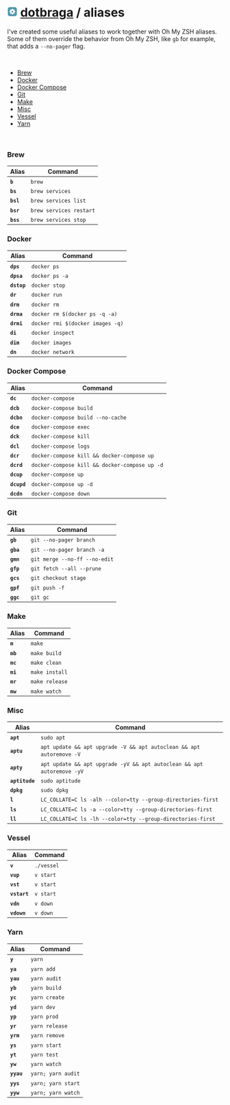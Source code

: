 <h1>
  <img src="../src/images/icons/config-icon.png" width="24" /> <a href="../README.md"><b>dotbraga</b></a> / aliases
</h1>

I've created some useful aliases to work together with Oh My ZSH aliases. Some of them override the behavior from Oh My ZSH, like `gb` for example, that adds a `--no-pager` flag.

<br/>

<!-- TOC -->

- [Brew](#brew)
- [Docker](#docker)
- [Docker Compose](#docker-compose)
- [Git](#git)
- [Make](#make)
- [Misc](#misc)
- [Vessel](#vessel)
- [Yarn](#yarn)

<!-- /TOC -->

<br/>

### Brew

| Alias     | Command                 |
|-----------|-------------------------|
| **`b`**   | `brew`                  |
| **`bs`**  | `brew services`         |
| **`bsl`** | `brew services list`    |
| **`bsr`** | `brew services restart` |
| **`bss`** | `brew services stop`    |

### Docker

| Alias       | Command                          |
|-------------|----------------------------------|
| **`dps`**   | `docker ps`                      |
| **`dpsa`**  | `docker ps -a`                   |
| **`dstop`** | `docker stop`                    |
| **`dr`**    | `docker run`                     |
| **`drm`**   | `docker rm`                      |
| **`drma`**  | `docker rm $(docker ps -q -a)`   |
| **`drmi`**  | `docker rmi $(docker images -q)` |
| **`di`**    | `docker inspect`                 |
| **`dim`**   | `docker images`                  |
| **`dn`**    | `docker network`                 |

### Docker Compose

| Alias       | Command                                       |
|-------------|-----------------------------------------------|
| **`dc`**    | `docker-compose`                              |
| **`dcb`**   | `docker-compose build`                        |
| **`dcbn`**  | `docker-compose build --no-cache`             |
| **`dce`**   | `docker-compose exec`                         |
| **`dck`**   | `docker-compose kill`                         |
| **`dcl`**   | `docker-compose logs`                         |
| **`dcr`**   | `docker-compose kill && docker-compose up`    |
| **`dcrd`**  | `docker-compose kill && docker-compose up -d` |
| **`dcup`**  | `docker-compose up`                           |
| **`dcupd`** | `docker-compose up -d`                        |
| **`dcdn`**  | `docker-compose down`                         |

### Git

| Alias     | Command                       |
|-----------|-------------------------------|
| **`gb`**  | `git --no-pager branch`       |
| **`gba`** | `git --no-pager branch -a`    |
| **`gmn`** | `git merge --no-ff --no-edit` |
| **`gfp`** | `git fetch --all --prune`     |
| **`gcs`** | `git checkout stage`          |
| **`gpf`** | `git push -f`                 |
| **`ggc`** | `git gc`                      |

### Make

| Alias    | Command        |
|----------|----------------|
| **`m`**  | `make`         |
| **`mb`** | `make build`   |
| **`mc`** | `make clean`   |
| **`mi`** | `make install` |
| **`mr`** | `make release` |
| **`mw`** | `make watch`   |

### Misc

| Alias          | Command                                                                |
|----------------|------------------------------------------------------------------------|
| **`apt`**      | `sudo apt`                                                             |
| **`aptu`**     | `apt update && apt upgrade -V && apt autoclean && apt autoremove -V`   |
| **`apty`**     | `apt update && apt upgrade -yV && apt autoclean && apt autoremove -yV` |
| **`aptitude`** | `sudo aptitude`                                                        |
| **`dpkg`**     | `sudo dpkg`                                                            |
| **`l`**        | `LC_COLLATE=C ls -alh --color=tty --group-directories-first`           |
| **`ls`**       | `LC_COLLATE=C ls -a --color=tty --group-directories-first`             |
| **`ll`**       | `LC_COLLATE=C ls -lh --color=tty --group-directories-first`            |

### Vessel

| Alias        | Command    |
|--------------|------------|
| **`v`**      | `./vessel` |
| **`vup`**    | `v start`  |
| **`vst`**    | `v start`  |
| **`vstart`** | `v start`  |
| **`vdn`**    | `v down`   |
| **`vdown`**  | `v down`   |

### Yarn

| Alias      | Command            |
|------------|--------------------|
| **`y`**    | `yarn`             |
| **`ya`**   | `yarn add`         |
| **`yau`**  | `yarn audit`       |
| **`yb`**   | `yarn build`       |
| **`yc`**   | `yarn create`      |
| **`yd`**   | `yarn dev`         |
| **`yp`**   | `yarn prod`        |
| **`yr`**   | `yarn release`     |
| **`yrm`**  | `yarn remove`      |
| **`ys`**   | `yarn start`       |
| **`yt`**   | `yarn test`        |
| **`yw`**   | `yarn watch`       |
| **`yyau`** | `yarn; yarn audit` |
| **`yys`**  | `yarn; yarn start` |
| **`yyw`**  | `yarn; yarn watch` |

